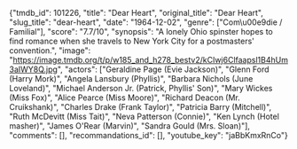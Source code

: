 {"tmdb_id": 101226, "title": "Dear Heart", "original_title": "Dear Heart", "slug_title": "dear-heart", "date": "1964-12-02", "genre": ["Com\u00e9die / Familial"], "score": "7.7/10", "synopsis": "A lonely Ohio spinster hopes to find romance when she travels to New York City for a postmasters' convention.", "image": "https://image.tmdb.org/t/p/w185_and_h278_bestv2/kCIwj6Clfaapsl1B4hUm3aIWY8Q.jpg", "actors": ["Geraldine Page (Evie Jackson)", "Glenn Ford (Harry Mork)", "Angela Lansbury (Phyllis)", "Barbara Nichols (June Loveland)", "Michael Anderson Jr. (Patrick, Phyllis' Son)", "Mary Wickes (Miss Fox)", "Alice Pearce (Miss Moore)", "Richard Deacon (Mr. Cruikshank)", "Charles Drake (Frank Taylor)", "Patricia Barry (Mitchell)", "Ruth McDevitt (Miss Tait)", "Neva Patterson (Connie)", "Ken Lynch (Hotel masher)", "James O'Rear (Marvin)", "Sandra Gould (Mrs. Sloan)"], "comments": [], "recommandations_id": [], "youtube_key": "jaBbKmxRnCo"}